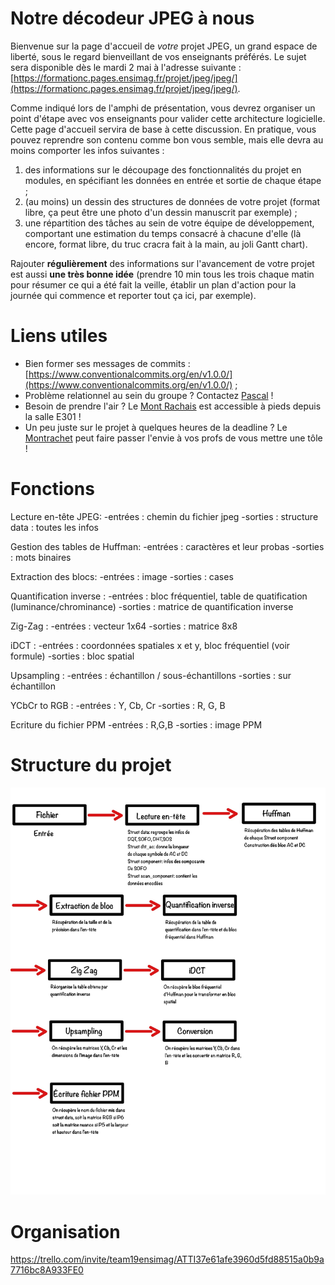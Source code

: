 # Notre décodeur JPEG à nous

Bienvenue sur la page d'accueil de _votre_ projet JPEG, un grand espace de liberté, sous le regard bienveillant de vos enseignants préférés.
Le sujet sera disponible dès le mardi 2 mai à l'adresse suivante : [https://formationc.pages.ensimag.fr/projet/jpeg/jpeg/](https://formationc.pages.ensimag.fr/projet/jpeg/jpeg/).

Comme indiqué lors de l'amphi de présentation, vous devrez organiser un point d'étape avec vos enseignants pour valider cette architecture logicielle.
Cette page d'accueil servira de base à cette discussion. En pratique, vous pouvez reprendre son contenu comme bon vous semble, mais elle devra au moins comporter les infos suivantes :

1. des informations sur le découpage des fonctionnalités du projet en modules, en spécifiant les données en entrée et sortie de chaque étape ;
2. (au moins) un dessin des structures de données de votre projet (format libre, ça peut être une photo d'un dessin manuscrit par exemple) ;
3. une répartition des tâches au sein de votre équipe de développement, comportant une estimation du temps consacré à chacune d'elle (là encore, format libre, du truc cracra fait à la main, au joli Gantt chart).

Rajouter **régulièrement** des informations sur l'avancement de votre projet est aussi **une très bonne idée** (prendre 10 min tous les trois chaque matin pour résumer ce qui a été fait la veille, établir un plan d'action pour la journée qui commence et reporter tout ça ici, par exemple).

# Liens utiles

- Bien former ses messages de commits : [https://www.conventionalcommits.org/en/v1.0.0/](https://www.conventionalcommits.org/en/v1.0.0/) ;
- Problème relationnel au sein du groupe ? Contactez [Pascal](https://fr.wikipedia.org/wiki/Pascal,_le_grand_fr%C3%A8re) !
- Besoin de prendre l'air ? Le [Mont Rachais](https://fr.wikipedia.org/wiki/Mont_Rachais) est accessible à pieds depuis la salle E301 !
- Un peu juste sur le projet à quelques heures de la deadline ? Le [Montrachet](https://www.vinatis.com/achat-vin-puligny-montrachet) peut faire passer l'envie à vos profs de vous mettre une tôle !


# Fonctions

Lecture en-tête JPEG:
-entrées : chemin du fichier jpeg
-sorties : structure data : toutes les infos

Gestion des tables de Huffman:
-entrées : caractères et leur probas
-sorties : mots binaires

Extraction des blocs:
-entrées : image
-sorties : cases

Quantification inverse :
-entrées : bloc fréquentiel, table de quatification (luminance/chrominance)
-sorties : matrice de quantification inverse

Zig-Zag :
-entrées : vecteur 1x64
-sorties : matrice 8x8

iDCT :
-entrées : coordonnées spatiales x et y, bloc fréquentiel (voir formule)
-sorties : bloc spatial

Upsampling :
-entrées : échantillon / sous-échantillons
-sorties : sur échantillon

YCbCr to RGB : 
-entrées : Y, Cb, Cr
-sorties : R, G, B


Ecriture du fichier PPM
-entrées : R,G,B
-sorties : image PPM

# Structure du projet
![Photo](Photo.jpg)




# Organisation
https://trello.com/invite/team19ensimag/ATTI37e61afe3960d5fd88515a0b9a7716bc8A933FE0

